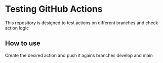 # Testing GitHub Actions
This repository is designed to test actions on different branches and check action logic
## How to use
Create the desired action and push it agains branches develop and main
